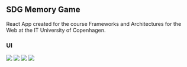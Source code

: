 ## SDG Memory Game

React App created for the course Frameworks and Architectures for the Web at the IT University of Copenhagen.

### UI

![](img/UI/1.png)
![](img/UI/2.png)
![](img/UI/3.png)
![](img/UI/4.png)
